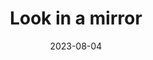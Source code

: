 ---
title: Look in a mirror
type: reality-check
date: 2023-08-04
hashtag: look-in-a-mirror
tags:
  - reality check
  - reflection
  - fun while tripping
  - lucid dreaming
visualize-yourself:
  - YOU ARE BEAUTIFUL
  - YOU ARE STRONG
---